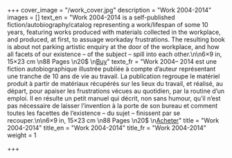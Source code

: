 +++
cover_image = "/work_cover.jpg"
description = "Work 2004-2014"
images = []
text_en = "Work 2004-2014 is a self-published fiction/autobiography/catalog representing a work/lifespan of some 10 years, featuring works produced with materials collected in the workplace, and produced, at first, to assuage workaday frustrations. The resulting book is about not parking artistic enquiry at the door of the workplace, and how all facets of our existence – of the subject – spill into each other.\n\n6×9 in, 15×23 cm  \n88 Pages  \n20$  \n[Buy](https://www.blurb.ca/bookstore/invited/6119506/a58a3d50aada36a0fa6c39980c0cbbd773dc64db)"
texte_fr = "Work 2004– 2014 est une fiction autobiographique illustrée publiée à compte d’auteur représentant une tranche de 10 ans de vie au travail. La publication regroupe le matériel produit à partir de matériaux récupérés sur les lieux du travail, et réalisé, au départ, pour apaiser les frustrations vécues au quotidien, par la routine d’un emploi. Il en résulte un petit manuel qui décrit, non sans humour, qu’il n’est pas nécessaire de laisser l’invention à la porte de son bureau et comment toutes les facettes de l’existence – du sujet – finissent par se recouper.\n\n6×9 in, 15×23 cm  \n88 Pages  \n20$  \n[Acheter](https://www.blurb.ca/bookstore/invited/6119506/a58a3d50aada36a0fa6c39980c0cbbd773dc64db)"
title = "Work 2004-2014"
title_en = "Work 2004-2014"
title_fr = "Work 2004-2014"
weight = 1

+++

 

